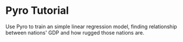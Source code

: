 # Pyro Tutorial
Use Pyro to train an simple linear regression model, finding relationship between nations' GDP and how rugged those nations are.
 